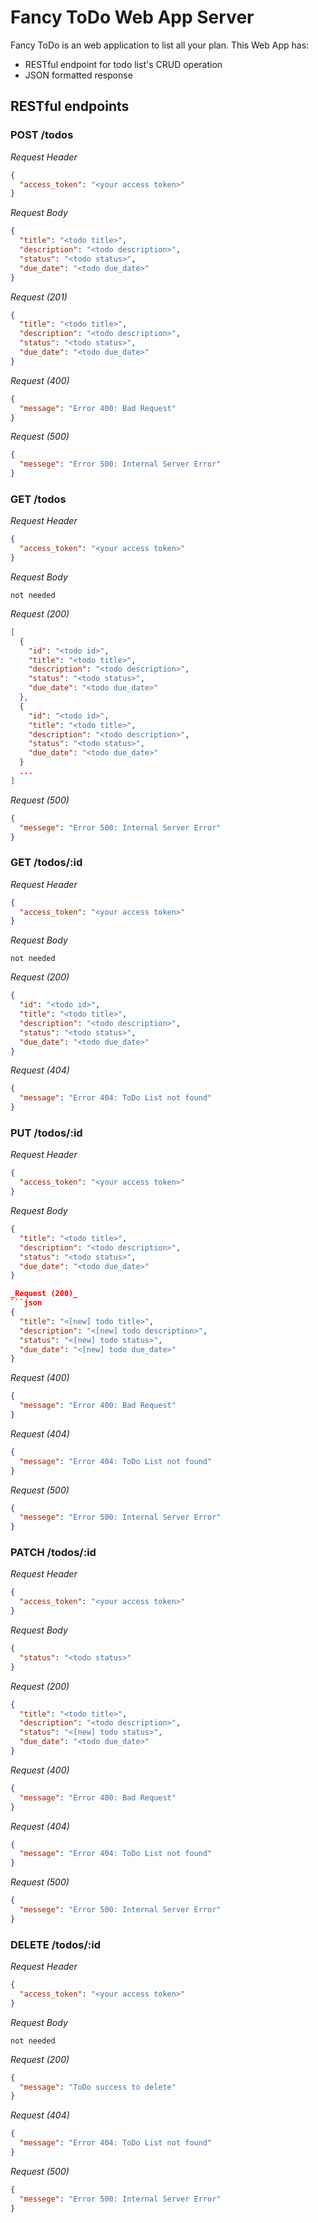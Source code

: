 # Fancy ToDo Web App Server
Fancy ToDo is an web application to list all your plan. This Web App has:
 - RESTful endpoint for todo list's CRUD operation
 - JSON formatted response

## RESTful endpoints
### POST /todos

_Request Header_
```json
{
  "access_token": "<your access token>"
}
```

_Request Body_
```json
{
  "title": "<todo title>",
  "description": "<todo description>",
  "status": "<todo status>",
  "due_date": "<todo due_date>"
}
```

_Request (201)_
```json
{
  "title": "<todo title>",
  "description": "<todo description>",
  "status": "<todo status>",
  "due_date": "<todo due_date>"
}
```

_Request (400)_
```json
{
  "message": "Error 400: Bad Request"
}
```

_Request (500)_
```json
{
  "messege": "Error 500: Internal Server Error"
}
```

### GET /todos

_Request Header_
```json
{
  "access_token": "<your access token>"
}
```

_Request Body_
```
not needed
```

_Request (200)_
```json
[
  {
    "id": "<todo id>",
    "title": "<todo title>",
    "description": "<todo description>",
    "status": "<todo status>",
    "due_date": "<todo due_date>"
  },
  {
    "id": "<todo id>",
    "title": "<todo title>",
    "description": "<todo description>",
    "status": "<todo status>",
    "due_date": "<todo due_date>"
  }
  ...
]
```

_Request (500)_
```json
{
  "messege": "Error 500: Internal Server Error"
}
```

### GET /todos/:id

_Request Header_
```json
{
  "access_token": "<your access token>"
}
```

_Request Body_
```
not needed
```

_Request (200)_
```json
{
  "id": "<todo id>",
  "title": "<todo title>",
  "description": "<todo description>",
  "status": "<todo status>",
  "due_date": "<todo due_date>"
}
```

_Request (404)_
```json
{
  "message": "Error 404: ToDo List not found"
}
```

### PUT /todos/:id

_Request Header_
```json
{
  "access_token": "<your access token>"
}
```

_Request Body_
```json
{
  "title": "<todo title>",
  "description": "<todo description>",
  "status": "<todo status>",
  "due_date": "<todo due_date>"
}

_Request (200)_
```json
{
  "title": "<[new] todo title>",
  "description": "<[new] todo description>",
  "status": "<[new] todo status>",
  "due_date": "<[new] todo due_date>"
}
```

_Request (400)_
```json
{
  "message": "Error 400: Bad Request"
}
```

_Request (404)_
```json
{
  "message": "Error 404: ToDo List not found"
}
```

_Request (500)_
```json
{
  "messege": "Error 500: Internal Server Error"
}
```

### PATCH /todos/:id

_Request Header_
```json
{
  "access_token": "<your access token>"
}
```

_Request Body_
```json
{
  "status": "<todo status>"
}
```

_Request (200)_
```json
{
  "title": "<todo title>",
  "description": "<todo description>",
  "status": "<[new] todo status>",
  "due_date": "<todo due_date>"
}
```

_Request (400)_
```json
{
  "message": "Error 400: Bad Request"
}
```

_Request (404)_
```json
{
  "message": "Error 404: ToDo List not found"
}
```

_Request (500)_
```json
{
  "messege": "Error 500: Internal Server Error"
}
```

### DELETE /todos/:id

_Request Header_
```json
{
  "access_token": "<your access token>"
}
```

_Request Body_
```
not needed
```

_Request (200)_
```json
{
  "message": "ToDo success to delete"
}
```

_Request (404)_
```json
{
  "message": "Error 404: ToDo List not found"
}
```

_Request (500)_
```json
{
  "messege": "Error 500: Internal Server Error"
}
```